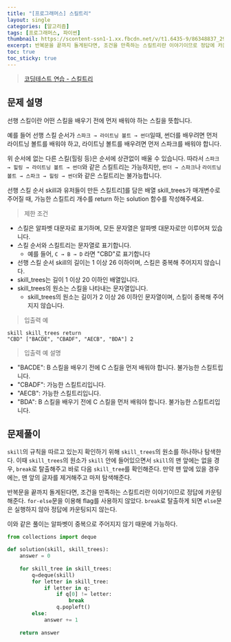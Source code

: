 ```yaml
---
title: "[프로그래머스] 스킬트리"
layout: single
categories: [알고리즘]
tags: [프로그래머스, 파이썬]
thumbnail: https://scontent-ssn1-1.xx.fbcdn.net/v/t1.6435-9/86348837_2966897330028187_5186355868152627200_n.png?_nc_cat=101&ccb=1-5&_nc_sid=09cbfe&_nc_ohc=3JgynnqplCEAX-u02WA&_nc_ht=scontent-ssn1-1.xx&oh=00_AT_I7kOd6qZNQK4sXj49zc-Hd4EYt1pVgN-3gqVk0Py7rQ&oe=627DB7C9
excerpt: 반복문을 끝까지 돌게된다면, 조건을 만족하는 스킬트리란 이야기이므로 정답에 카운팅 해준다. `for-else`문을 이용해 flag를 사용하지 않았다. `break`로 탈출하게 되면 `else`문은 실행하지 않아 정답에 카운팅되지 않는다.
toc: true
toc_sticky: true
---
```


>[코딩테스트 연습 - 스킬트리](https://programmers.co.kr/learn/courses/30/lessons/49993)
>


## 문제 설명

선행 스킬이란 어떤 스킬을 배우기 전에 먼저 배워야 하는 스킬을 뜻합니다.

예를 들어 선행 스킬 순서가 `스파크 → 라이트닝 볼트 → 썬더`일때, 썬더를 배우려면 먼저 라이트닝 볼트를 배워야 하고, 라이트닝 볼트를 배우려면 먼저 스파크를 배워야 합니다.

위 순서에 없는 다른 스킬(힐링 등)은 순서에 상관없이 배울 수 있습니다. 따라서 `스파크 → 힐링 → 라이트닝 볼트 → 썬더`와 같은 스킬트리는 가능하지만, `썬더 → 스파크`나 `라이트닝 볼트 → 스파크 → 힐링 → 썬더`와 같은 스킬트리는 불가능합니다.

선행 스킬 순서 skill과 유저들이 만든 스킬트리[1](https://programmers.co.kr/learn/courses/30/lessons/49993#fn1)를 담은 배열 skill_trees가 매개변수로 주어질 때, 가능한 스킬트리 개수를 return 하는 solution 함수를 작성해주세요.

> 제한 조건

- 스킬은 알파벳 대문자로 표기하며, 모든 문자열은 알파벳 대문자로만 이루어져 있습니다.
- 스킬 순서와 스킬트리는 문자열로 표기합니다.
    - 예를 들어, `C → B → D` 라면 "CBD"로 표기합니다
- 선행 스킬 순서 skill의 길이는 1 이상 26 이하이며, 스킬은 중복해 주어지지 않습니다.
- skill_trees는 길이 1 이상 20 이하인 배열입니다.
- skill_trees의 원소는 스킬을 나타내는 문자열입니다.
    - skill_trees의 원소는 길이가 2 이상 26 이하인 문자열이며, 스킬이 중복해 주어지지 않습니다.

> 입출력 예

```
skill skill_trees return 
"CBD" ["BACDE", "CBADF", "AECB", "BDA"] 2
```

> 입출력 예 설명

- "BACDE": B 스킬을 배우기 전에 C 스킬을 먼저 배워야 합니다. 불가능한 스킬트립니다.
- "CBADF": 가능한 스킬트리입니다.
- "AECB": 가능한 스킬트리입니다.
- "BDA": B 스킬을 배우기 전에 C 스킬을 먼저 배워야 합니다. 불가능한 스킬트리입니다.

## 문제풀이

`skill`의 규칙을 따르고 있는지 확인하기 위해 `skill_trees`의 원소를 하나하나 탐색한다. 이때 `skill_trees`의 원소가 `skill` 안에 들어있으면서 `skill`의 맨 앞에는 없을 경우, `break`로 탈출해주고 바로 다음 `skill_tree`를 확인해준다. 만약 맨 앞에 있을 경우에는, 맨 앞의 글자를 제거해주고 마저 탐색해준다.

반복문을 끝까지 돌게된다면, 조건을 만족하는 스킬트리란 이야기이므로 정답에 카운팅 해준다. `for-else`문을 이용해 flag를 사용하지 않았다. `break`로 탈출하게 되면 `else`문은 실행하지 않아 정답에 카운팅되지 않는다.

이와 같은 풀이는 알파벳이 중복으로 주어지지 않기 때문에 가능하다.

```python
from collections import deque

def solution(skill, skill_trees):
    answer = 0
    
    for skill_tree in skill_trees:
        q=deque(skill)
        for letter in skill_tree:
            if letter in q:
                if q[0] != letter:
                    break
                q.popleft()
        else:
            answer += 1
    
    return answer
```